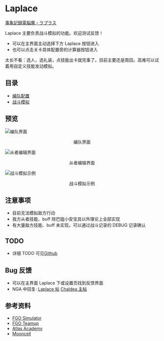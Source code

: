 # Laplace

<a href="#">事象記録電脳魔・ラプラス</a>

Laplace 主要负责战斗模拟的功能。欢迎测试反馈！

- 可以在主界面主动选择下方 Laplace 按钮进入
- 也可以点击关卡具体配置旁的计算器按钮进入

太长不看：选人，选礼装，点技能出卡就完事了。目前主要还是周回，高难可以试着用自定义技能发动模拟。

## 目录

- [编队配置](./team.md)
- [战斗模拟](./battle.md)

## 预览

![编队界面](https://data-cn.chaldea.center/image/simulation_preview.jpg)

<figcaption style="text-align:center">编队界面</figcaption>

![从者编辑界面](https://data-cn.chaldea.center/image/svt_options.jpg)

<figcaption style="text-align:center">从者编辑界面</figcaption>

![战斗模拟示例](https://data-cn.chaldea.center/image/battle_simulation.jpg)

<figcaption style="text-align:center">战斗模拟示例</figcaption>

## 注意事项

- 目前无法模拟敌方行动
- 我方从者技能、buff 除巴姐小安宝具以外理论上全部实现
- 有大量敌方技能、buff 未实现，可以通过战斗记录的 DEBUG 记录确认

## TODO

- 详细 TODO 可见[Github](https://github.com/chaldea-center/chaldea/blob/main/TODO.md)

## Bug 反馈

- 可以在主界面 Laplace 下或设置页找到反馈界面
- NGA 中回复: [Laplace 帖](https://nga.178.com/read.php?tid=35805016) [Chaldea 主帖](https://nga.178.com/read.php?tid=24926789)

## 参考资料

- [FGO Simulator](https://github.com/SharpnelXu/FGOSimulator)
- [FGO Teamup](https://www.fgo-teamup.com)
- [Atlas Academy](https://apps.atlasacademy.io/fgo-docs/)
- [Mooncell](https://fgo.wiki)
